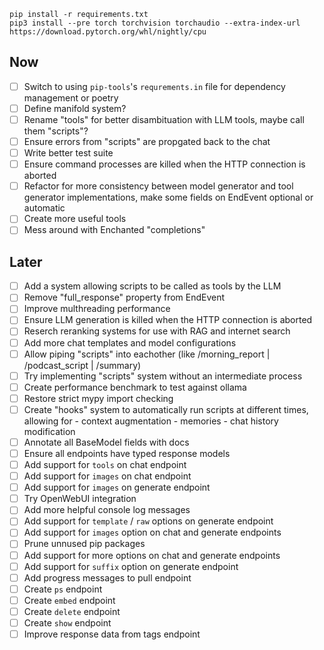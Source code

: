 ```
pip install -r requirements.txt
pip3 install --pre torch torchvision torchaudio --extra-index-url https://download.pytorch.org/whl/nightly/cpu
```

## Now

- [ ] Switch to using `pip-tools`'s `requrements.in` file for dependency management or poetry
- [ ] Define manifold system?
- [ ] Rename "tools" for better disambituation with LLM tools, maybe call them "scripts"?
- [ ] Ensure errors from "scripts" are propgated back to the chat
- [ ] Write better test suite
- [ ] Ensure command processes are killed when the HTTP connection is aborted
- [ ] Refactor for more consistency between model generator and tool generator implementations, make some fields on EndEvent optional or automatic
- [ ] Create more useful tools
- [ ] Mess around with Enchanted "completions"

## Later

- [ ] Add a system allowing scripts to be called as tools by the LLM
- [ ] Remove "full_response" property from EndEvent
- [ ] Improve multhreading performance
- [ ] Ensure LLM generation is killed when the HTTP connection is aborted
- [ ] Reserch reranking systems for use with RAG and internet search
- [ ] Add more chat templates and model configurations
- [ ] Allow piping "scripts" into eachother (like /morning_report | /podcast_script | /summary)
- [ ] Try implementing "scripts" system without an intermediate process
- [ ] Create performance benchmark to test against ollama
- [ ] Restore strict mypy import checking
- [ ] Create "hooks" system to automatically run scripts at different times, allowing for - context augmentation - memories - chat history modification
- [ ] Annotate all BaseModel fields with docs
- [ ] Ensure all endpoints have typed response models
- [ ] Add support for `tools` on chat endpoint
- [ ] Add support for `images` on chat endpoint
- [ ] Add support for `images` on generate endpoint
- [ ] Try OpenWebUI integration
- [ ] Add more helpful console log messages
- [ ] Add support for `template` / `raw` options on generate endpoint
- [ ] Add support for `images` option on chat and generate endpoints
- [ ] Prune unnused pip packages
- [ ] Add support for more options on chat and generate endpoints
- [ ] Add support for `suffix` option on generate endpoint
- [ ] Add progress messages to pull endpoint
- [ ] Create `ps` endpoint
- [ ] Create `embed` endpoint
- [ ] Create `delete` endpoint
- [ ] Create `show` endpoint
- [ ] Improve response data from tags endpoint

